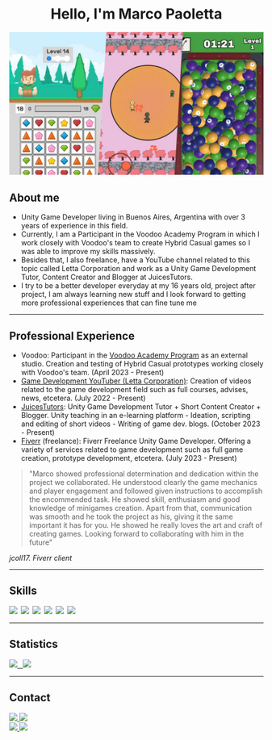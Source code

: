 <div align="center">
<h1 align="center">Hello, I'm Marco Paoletta</h1>
</div>

<img src="Banner.jpg">

## About me
* Unity Game Developer living in Buenos Aires, Argentina with over 3 years of experience in this field.
* Currently, I am a Participant in the Voodoo Academy Program in which I work closely with Voodoo's team to create Hybrid Casual games so I was able to improve my skills massively.
* Besides that, I also freelance, have a YouTube channel related to this topic called Letta Corporation and work as a Unity Game Development Tutor, Content Creator and Blogger at JuicesTutors.
* I try to be a better developer everyday at my 16 years old, project after project, I am always learning new stuff and I look forward to getting more professional experiences that can fine tune me

---

## Professional Experience
* Voodoo: Participant in the [Voodoo Academy Program](https://www.voodoo.io/academy/) as an external studio. Creation and testing of Hybrid Casual prototypes working closely with Voodoo's team. (April 2023 - Present)
* [Game Development YouTuber (Letta Corporation)](https://www.youtube.com/@lettacorporation/featured): Creation of videos related to the game development field such as full courses, advises, news, etcetera. (July 2022 - Present)  
* [JuicesTutors](https://juicestutors.org/teachers/view/marcopaoletta): Unity Game Development Tutor + Short Content Creator + Blogger. Unity teaching in an e-learning platform - Ideation, scripting and editing of short videos - Writing of game dev. blogs. (October 2023 - Present)  
* [Fiverr](https://www.fiverr.com/marco_paoletta) (freelance): Fiverr Freelance Unity Game Developer. Offering a variety of services related to game development such as full game creation, prototype development, etcetera. (July 2023 - Present) 

> "Marco showed professional determination and dedication within the project we collaborated. He understood clearly the game mechanics and player engagement and followed given instructions to accomplish the encommended task. He showed skill, enthusiasm and good knowledge of minigames creation. Apart from that, communication was smooth and he took the project as his, giving it the same important it has for you. He showed he really loves the art and craft of creating games. Looking forward to collaborating with him in the future"

*jcoll17. Fiverr client*

---

## Skills
<img src="https://img.shields.io/badge/-C%23-FFFFFF?style=for-the-badge&labelColor=black&logo=UNITY&logoColor=FFFFFF"/>&ensp;<img src="https://img.shields.io/badge/-GDSCRIPT-61DBFB?style=for-the-badge&labelColor=black&logo=godot-engine&logoColor=61DBFB"/>&ensp;<img src="https://img.shields.io/badge/-PYTHON-3776AB?style=for-the-badge&labelColor=black&logo=python&logoColor=3776AB"/>&ensp;<img src="https://img.shields.io/badge/-HTML5-E34F26?style=for-the-badge&labelColor=black&logo=html5&logoColor=E34F26"/>&ensp;<img src="https://img.shields.io/badge/-CSS3-1572B6?style=for-the-badge&labelColor=black&logo=css3&logoColor=1572B6"/>&ensp;<img src="https://img.shields.io/badge/-JavaScript-F7DF1E?style=for-the-badge&labelColor=black&logo=javascript&logoColor=F7DF1E"/>

---

## Statistics
<a href="https://github.com/MarcoPaoletta">
  <img height="170em" src="https://github-readme-stats-eight-theta.vercel.app/api?username=MarcoPaoletta&show_icons=true&theme=algolia&include_all_commits=true&count_private=true"/>&ensp;
  <img height="170em" src="https://github-readme-stats-eight-theta.vercel.app/api/top-langs/?username=MarcoPaoletta&layout=compact&langs_count=8&theme=algolia"/>
</a>

---

## Contact<a name="contacto"></a>

<a href="https://mail.google.com/mail/u/0/#inbox?compose=CllgCHrfTZhqVKkBWFPPCRFrPFfzxlNDXfMQbswkBmpLtSPJscgcxDSlGDhfHgVXBwttSGHnsWg">
  <img src="https://img.shields.io/badge/-marcopaoletta2007@gmail.com-EA4335?style=for-the-badge&labelColor=black&logo=gmail&logoColor=EA4335"/>
</a>
<a href="https://wa.me/5491139550833">
  <img src="https://img.shields.io/badge/-+54 9 11 39550833-25D366?style=for-the-badge&labelColor=black&logo=whatsapp&logoColor=25D366"/>
</a>

<br>

<a href="https://www.linkedin.com/in/marco-paoletta/">
  <img src="https://img.shields.io/badge/-linkedin-0b67c2?style=for-the-badge&labelColor=black&logo=linkedin&logoColor=0b67c2"/>
</a>
<a href="https://www.fiverr.com/marco_paoletta">
  <img src="https://img.shields.io/badge/-fiverr-1dbd73?style=for-the-badge&labelColor=black&logo=fiverr&logoColor=1dbd73"/>
</a>